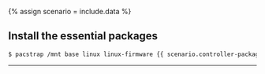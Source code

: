 {% assign scenario = include.data %}

## Install the essential packages

```bash
$ pacstrap /mnt base linux linux-firmware {{ scenario.controller-package }} vim man-db man-pages
```

---
